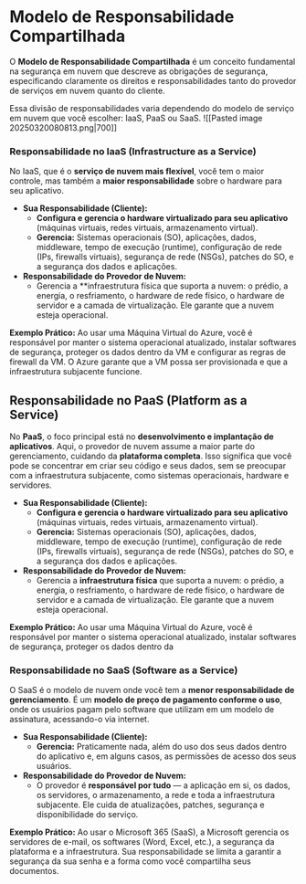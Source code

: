 # Modelo de Responsabilidade Compartilhada

O **Modelo de Responsabilidade Compartilhada** é um conceito fundamental na segurança em nuvem que descreve as obrigações de segurança, especificando claramente os direitos e responsabilidades tanto do provedor de serviços em nuvem quanto do cliente. 

Essa divisão de responsabilidades varia dependendo do modelo de serviço em nuvem que você escolher: IaaS, PaaS ou SaaS.
![[Pasted image 20250320080813.png|700]]
### **Responsabilidade no IaaS (Infrastructure as a Service)**

No IaaS, que é o **serviço de nuvem mais flexível**, você tem o maior controle, mas também a **maior responsabilidade** sobre o hardware para seu aplicativo.

- **Sua Responsabilidade (Cliente):**
    - **Configura e gerencia o hardware virtualizado para seu aplicativo** (máquinas virtuais, redes virtuais, armazenamento virtual).
    - **Gerencia:** Sistemas operacionais (SO), aplicações, dados, middleware, tempo de execução (runtime), configuração de rede (IPs, firewalls virtuais), segurança de rede (NSGs), patches do SO, e a segurança dos dados e aplicações.
- **Responsabilidade do Provedor de Nuvem:**
    - Gerencia a **infraestrutura física que suporta a nuvem: o prédio, a energia, o resfriamento, o hardware de rede físico, o hardware de servidor e a camada de virtualização. Ele garante que a nuvem esteja operacional.

**Exemplo Prático:** Ao usar uma Máquina Virtual do Azure, você é responsável por manter o sistema operacional atualizado, instalar softwares de segurança, proteger os dados dentro da VM e configurar as regras de firewall da VM. O Azure garante que a VM possa ser provisionada e que a infraestrutura subjacente funcione.
## Responsabilidade no PaaS (Platform as a Service)

No **PaaS**, o foco principal está no **desenvolvimento e implantação de aplicativos**. Aqui, o provedor de nuvem assume a maior parte do gerenciamento, cuidando da **plataforma completa**. Isso significa que você pode se concentrar em criar seu código e seus dados, sem se preocupar com a infraestrutura subjacente, como sistemas operacionais, hardware e servidores.

- **Sua Responsabilidade (Cliente):**
    - **Configura e gerencia o hardware virtualizado para seu aplicativo** (máquinas virtuais, redes virtuais, armazenamento virtual).
    - **Gerencia:** Sistemas operacionais (SO), aplicações, dados, middleware, tempo de execução (runtime), configuração de rede (IPs, firewalls virtuais), segurança de rede (NSGs), patches do SO, e a segurança dos dados e aplicações.
- **Responsabilidade do Provedor de Nuvem:**
    - Gerencia a **infraestrutura física** que suporta a nuvem: o prédio, a energia, o resfriamento, o hardware de rede físico, o hardware de servidor e a camada de virtualização. Ele garante que a nuvem esteja operacional.

**Exemplo Prático:** Ao usar uma Máquina Virtual do Azure, você é responsável por manter o sistema operacional atualizado, instalar softwares de segurança, proteger os dados dentro da 

### **Responsabilidade no SaaS (Software as a Service)**

O SaaS é o modelo de nuvem onde você tem a **menor responsabilidade de gerenciamento**. É um **modelo de preço de pagamento conforme o uso**, onde os usuários pagam pelo software que utilizam em um modelo de assinatura, acessando-o via internet.

- **Sua Responsabilidade (Cliente):**
    - **Gerencia:** Praticamente nada, além do uso dos seus dados dentro do aplicativo e, em alguns casos, as permissões de acesso dos seus usuários.
- **Responsabilidade do Provedor de Nuvem:**
    - O provedor é **responsável por tudo** — a aplicação em si, os dados, os servidores, o armazenamento, a rede e toda a infraestrutura subjacente. Ele cuida de atualizações, patches, segurança e disponibilidade do serviço.
    
**Exemplo Prático:** Ao usar o Microsoft 365 (SaaS), a Microsoft gerencia os servidores de e-mail, os softwares (Word, Excel, etc.), a segurança da plataforma e a infraestrutura. Sua responsabilidade se limita a garantir a segurança da sua senha e a forma como você compartilha seus documentos.
